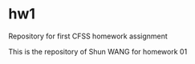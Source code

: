 # hw1
Repository for first CFSS homework assignment

This is the repository of Shun WANG for homework 01
